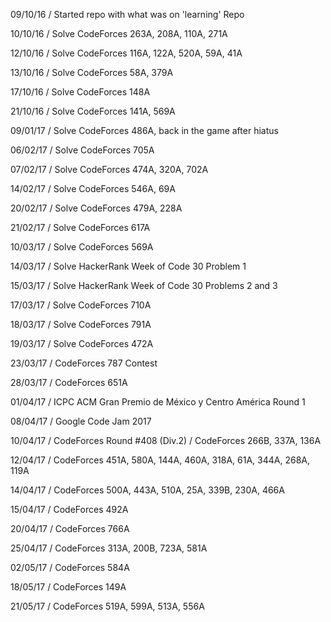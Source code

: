 09/10/16 / Started repo with what was on 'learning' Repo 

10/10/16 / Solve CodeForces 263A, 208A, 110A, 271A

12/10/16 / Solve CodeForces 116A, 122A, 520A, 59A, 41A

13/10/16 / Solve CodeForces 58A, 379A

17/10/16 / Solve CodeForces 148A

21/10/16 / Solve CodeForces 141A, 569A

09/01/17 / Solve CodeForces 486A, back in the game after hiatus

06/02/17 / Solve CodeForces 705A

07/02/17 / Solve CodeForces 474A, 320A, 702A

14/02/17 / Solve CodeForces 546A, 69A

20/02/17 / Solve CodeForces 479A, 228A

21/02/17 / Solve CodeForces 617A

10/03/17 / Solve CodeForces 569A

14/03/17 / Solve HackerRank Week of Code 30 Problem 1

15/03/17 / Solve HackerRank Week of Code 30 Problems 2 and 3

17/03/17 / Solve CodeForces 710A

18/03/17 / Solve CodeForces 791A

19/03/17 / Solve CodeForces 472A

23/03/17 / CodeForces 787 Contest

28/03/17 / CodeForces 651A

01/04/17 / ICPC ACM Gran Premio de México y Centro América Round 1

08/04/17 / Google Code Jam 2017

10/04/17 / CodeForces Round #408 (Div.2)
         / CodeForces 266B, 337A, 136A

12/04/17 / CodeForces 451A, 580A, 144A, 460A, 318A, 61A, 344A, 268A, 119A

14/04/17 / CodeForces 500A, 443A, 510A, 25A, 339B, 230A, 466A

15/04/17 / CodeForces 492A

20/04/17 / CodeForces 766A

25/04/17 / CodeForces 313A, 200B, 723A, 581A

02/05/17 / CodeForces 584A

18/05/17 / CodeForces 149A

21/05/17 / CodeForces 519A, 599A, 513A, 556A
